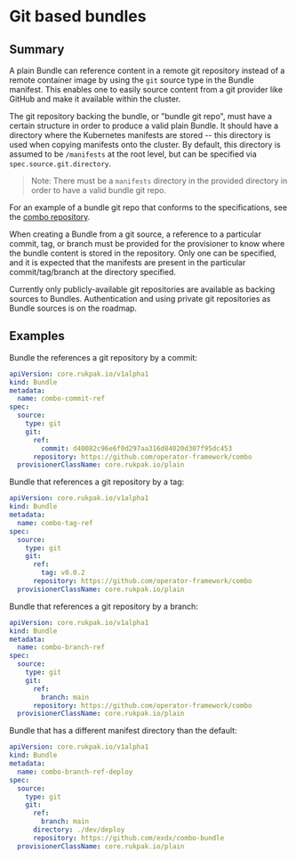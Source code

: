 # Git based bundles

## Summary

A plain Bundle can reference content in a remote git repository instead of a remote container image by using the
`git` source type in the Bundle manifest. This enables one to easily source content from a git provider like GitHub and
make it available within the cluster.

The git repository backing the bundle, or "bundle git repo", must have a certain structure in order to produce a valid
plain Bundle. It should have a directory where the Kubernetes manifests are stored -- this directory is used when
copying manifests onto the cluster. By default, this directory is assumed to be `/manifests` at the root level, but can
be specified via `spec.source.git.directory`.

> Note: There must be a `manifests` directory in the provided directory in order to have a valid bundle git repo.

For an example of a bundle git repo that conforms to the specifications, see
the [combo repository](https://github.com/operator-framework/combo/).

When creating a Bundle from a git source, a reference to a particular commit, tag, or branch must be provided for the
provisioner to know where the bundle content is stored in the repository. Only one can be specified, and it is expected
that the manifests are present in the particular commit/tag/branch at the directory specified.

Currently only publicly-available git repositories are available as backing sources to Bundles. Authentication and using
private git repositories as Bundle sources is on the roadmap.

## Examples

Bundle the references a git repository by a commit:

```yaml
apiVersion: core.rukpak.io/v1alpha1
kind: Bundle
metadata:
  name: combo-commit-ref
spec:
  source:
    type: git
    git:
      ref:
        commit: d40082c96e6f0d297aa316d84020d307f95dc453
      repository: https://github.com/operator-framework/combo
  provisionerClassName: core.rukpak.io/plain
```

Bundle that references a git repository by a tag:

```yaml
apiVersion: core.rukpak.io/v1alpha1
kind: Bundle
metadata:
  name: combo-tag-ref
spec:
  source:
    type: git
    git:
      ref:
        tag: v0.0.2
      repository: https://github.com/operator-framework/combo
  provisionerClassName: core.rukpak.io/plain
```

Bundle that references a git repository by a branch:

```yaml
apiVersion: core.rukpak.io/v1alpha1
kind: Bundle
metadata:
  name: combo-branch-ref
spec:
  source:
    type: git
    git:
      ref:
        branch: main
      repository: https://github.com/operator-framework/combo
  provisionerClassName: core.rukpak.io/plain
```

Bundle that has a different manifest directory than the default:

```yaml
apiVersion: core.rukpak.io/v1alpha1
kind: Bundle
metadata:
  name: combo-branch-ref-deploy
spec:
  source:
    type: git
    git:
      ref:
        branch: main
      directory: ./dev/deploy
      repository: https://github.com/exdx/combo-bundle
  provisionerClassName: core.rukpak.io/plain
```
